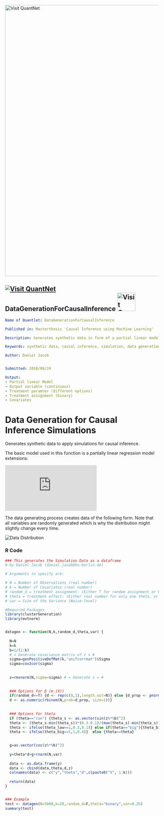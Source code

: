 [<img src="https://github.com/QuantLet/Styleguide-and-FAQ/blob/master/pictures/banner.png" width="888" alt="Visit QuantNet">](http://quantlet.de/)

## [<img src="https://github.com/QuantLet/Styleguide-and-FAQ/blob/master/pictures/qloqo.png" alt="Visit QuantNet">](http://quantlet.de/) **DataGenerationForCausalInference** [<img src="https://github.com/QuantLet/Styleguide-and-FAQ/blob/master/pictures/QN2.png" width="60" alt="Visit QuantNet 2.0">](http://quantlet.de/)

```yaml
Name of Quantlet: DataGenerationForCausalInference

Published in: Masterthesis 'Causal Inference using Machine Learning'

Description: Generates synthetic data in form of a partial linear model to apply simulations for causal inference estimation. The parameter of interest is the treatment or uplift effect for a binary treatment assignment. 

Keywords: synthetic data, causal inference, simulation, data generation, partial linear model, treatment effect, uplift, high-dimensional

Author: Daniel Jacob


Submitted: 2018/08/24

Output: 
- Partial linear Model
- Output variable (continuous)
- Treatment paramter (different options)
- Treatment assignment (binary)
- Covariates 

```

# Data Generation for Causal Inference Simulations
Generates synthetic data to apply simulations for causal inference.

The basic model used in this function is a partially linear regression model extensions: 

![img](http://latex.codecogs.com/svg.latex?Y%3D%5Ctheta_%7B0%7DD%2Bg_%7B0%7D%28X%29%2BU%2C%5C%5C%0D%0AD%3Dm_%7B0%7D%28X%29%2BV%2C%5C%5C%0D%0A%5Ctheta_%7B0%7D%3Dt_%7B0%7D%28Z%29%2BW%0D%0A)

The data generating process creates data of the following form.
Note that all variables are randomly generated which is why the distribution might slightly change every time.

![Data Distribution](https://github.com/QuantLet/Data_Generation/blob/master/DataGen_Distribution_Plot_different_theta.png)



### R Code
```r
### This generates the Simulation Data as a dataframe
# by Daniel Jacob (daniel.jacob@hu-berlin.de) 

# Arguments to specify are: 

# N = Number of Observations (real number)
# k = Number of Covariates (real number)
# random_d = treatment assignment: (Either T for random assignment or F for confounding on X)
# theta = treatment effect: (Either real number for only one theta, or "binary" {0.1,0.3} or "con" for continuous values (0.1,0.3))
# var = Size of the Variance (Noise-level)

#Required Packages
library(clusterGeneration)
library(mvtnorm)


datagen <- function(N,k,random_d,theta,var) {
  
  N=N 
  k=k 
  b=1/(1:k)
  # = Generate covariance matrix of z = #
  sigma=genPositiveDefMat(k,"unifcorrmat")$Sigma
  sigma=cov2cor(sigma)
  
  
  z=rmvnorm(N,sigma=sigma) # = Generate z = #
  
  
  ### Options for D (m_(X))
  if(random_d==T) {d <- rep(c(0,1),length.out=N)} else {d_prop <- pnorm(z%*%b) # D is dependent on Z 
  d <- as.numeric(rbinom(N,prob=d_prop, size=1))}
  
  
  ### Options for theta
  if (theta=="con") {theta_s <- as.vector(sin(z%*%b)^2) 
  theta <- (theta_s-min(theta_s))*(0.3-0.1)/(max(theta_s)-min(theta_s))+0.1} else if(theta=="binary") {theta_low <- rbinom(N,pnorm((z[,6]*(z[,1]%*%t(z[,5]))*z[,2])^2),size=1)
  theta <- ifelse(theta_low==1,0.3,0.1)} else if(theta=="big"){theta_big <- rbinom(N,pnorm((z[,6]*(z[,1]%*%t(z[,5]))*z[,2])^2),size=1)
  theta <- ifelse(theta_big==1,1,0.4)}  else {theta==theta}
  

  g=as.vector(cos(z%*%b)^2)
  
  y=theta*d+g+rnorm(N,var)
  
  data <- as.data.frame(y)
  data <- cbind(data,theta,d,z)
  colnames(data) <- c("y","theta","d",c(paste0("V", 1:k)))
  
  return(data)
} 


### Example 
test <- datagen(N=5000,k=20,random_d=F,theta="binary",var=0.25)
summary(test)
```
